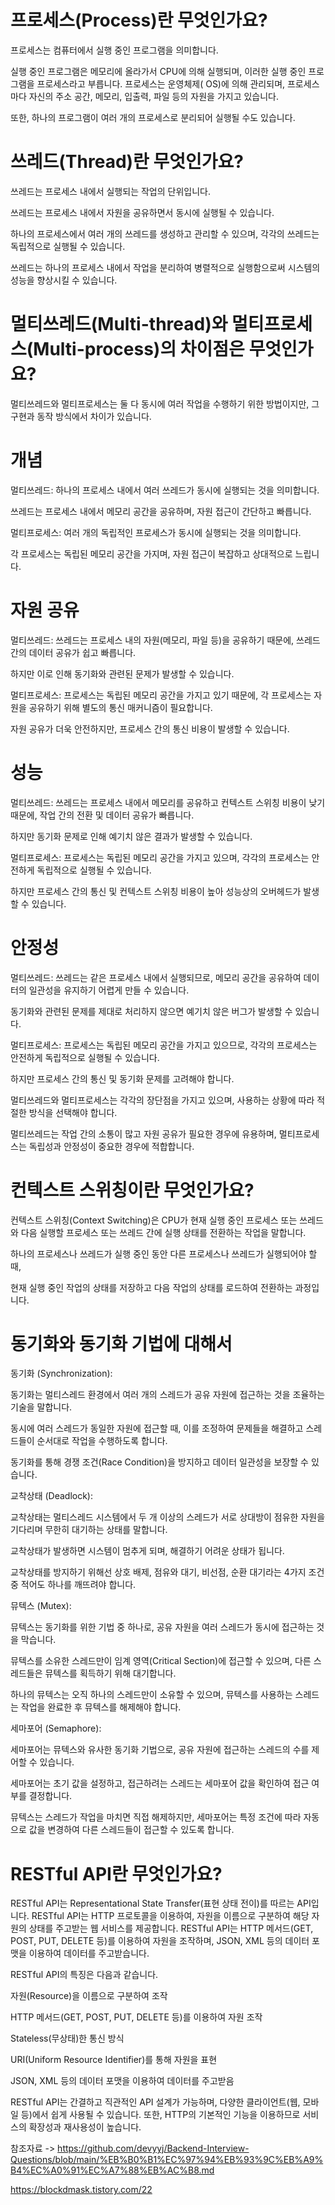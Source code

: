 프로세스(Process)란 무엇인가요?
===

프로세스는 컴퓨터에서 실행 중인 프로그램을 의미합니다. 

실행 중인 프로그램은 메모리에 올라가서 CPU에 의해 실행되며, 이러한 실행 중인 프로그램을 프로세스라고 부릅니다. 프로세스는 운영체제( OS)에 의해 관리되며, 프로세스마다 자신의 주소 공간, 메모리, 입출력, 파일 등의 자원을 가지고 있습니다.

또한, 하나의 프로그램이 여러 개의 프로세스로 분리되어 실행될 수도 있습니다.

쓰레드(Thread)란 무엇인가요?
===
쓰레드는 프로세스 내에서 실행되는 작업의 단위입니다. 

쓰레드는 프로세스 내에서 자원을 공유하면서 동시에 실행될 수 있습니다.

하나의 프로세스에서 여러 개의 쓰레드를 생성하고 관리할 수 있으며, 각각의 쓰레드는 독립적으로 실행될 수 있습니다. 

쓰레드는 하나의 프로세스 내에서 작업을 분리하여 병렬적으로 실행함으로써 시스템의 성능을 향상시킬 수 있습니다.

멀티쓰레드(Multi-thread)와 멀티프로세스(Multi-process)의 차이점은 무엇인가요?
===

멀티쓰레드와 멀티프로세스는 둘 다 동시에 여러 작업을 수행하기 위한 방법이지만, 그 구현과 동작 방식에서 차이가 있습니다.

개념
===
멀티쓰레드: 하나의 프로세스 내에서 여러 쓰레드가 동시에 실행되는 것을 의미합니다. 

쓰레드는 프로세스 내에서 메모리 공간을 공유하며, 자원 접근이 간단하고 빠릅니다.

멀티프로세스: 여러 개의 독립적인 프로세스가 동시에 실행되는 것을 의미합니다.

각 프로세스는 독립된 메모리 공간을 가지며, 자원 접근이 복잡하고 상대적으로 느립니다.

자원 공유
====
멀티쓰레드: 쓰레드는 프로세스 내의 자원(메모리, 파일 등)을 공유하기 때문에, 쓰레드 간의 데이터 공유가 쉽고 빠릅니다. 

하지만 이로 인해 동기화와 관련된 문제가 발생할 수 있습니다.

멀티프로세스: 프로세스는 독립된 메모리 공간을 가지고 있기 때문에, 각 프로세스는 자원을 공유하기 위해 별도의 통신 매커니즘이 필요합니다.

자원 공유가 더욱 안전하지만, 프로세스 간의 통신 비용이 발생할 수 있습니다.


성능
===
멀티쓰레드: 쓰레드는 프로세스 내에서 메모리를 공유하고 컨텍스트 스위칭 비용이 낮기 때문에, 작업 간의 전환 및 데이터 공유가 빠릅니다. 

하지만 동기화 문제로 인해 예기치 않은 결과가 발생할 수 있습니다.

멀티프로세스: 프로세스는 독립된 메모리 공간을 가지고 있으며, 각각의 프로세스는 안전하게 독립적으로 실행될 수 있습니다. 

하지만 프로세스 간의 통신 및 컨텍스트 스위칭 비용이 높아 성능상의 오버헤드가 발생할 수 있습니다.

안정성
===
멀티쓰레드: 쓰레드는 같은 프로세스 내에서 실행되므로, 메모리 공간을 공유하여 데이터의 일관성을 유지하기 어렵게 만들 수 있습니다. 

동기화와 관련된 문제를 제대로 처리하지 않으면 예기치 않은 버그가 발생할 수 있습니다.

멀티프로세스: 프로세스는 독립된 메모리 공간을 가지고 있으므로, 각각의 프로세스는 안전하게 독립적으로 실행될 수 있습니다. 

하지만 프로세스 간의 통신 및 동기화 문제를 고려해야 합니다.

멀티쓰레드와 멀티프로세스는 각각의 장단점을 가지고 있으며, 사용하는 상황에 따라 적절한 방식을 선택해야 합니다. 

멀티쓰레드는 작업 간의 소통이 많고 자원 공유가 필요한 경우에 유용하며, 멀티프로세스는 독립성과 안정성이 중요한 경우에 적합합니다.

컨텍스트 스위칭이란 무엇인가요?
===

컨텍스트 스위칭(Context Switching)은 CPU가 현재 실행 중인 프로세스 또는 쓰레드와 다음 실행할 프로세스 또는 쓰레드 간에 실행 상태를 전환하는 작업을 말합니다.

 하나의 프로세스나 쓰레드가 실행 중인 동안 다른 프로세스나 쓰레드가 실행되어야 할 때, 
 
 현재 실행 중인 작업의 상태를 저장하고 다음 작업의 상태를 로드하여 전환하는 과정입니다.

동기화와 동기화 기법에 대해서
====
동기화 (Synchronization):

동기화는 멀티스레드 환경에서 여러 개의 스레드가 공유 자원에 접근하는 것을 조율하는 기술을 말합니다. 

동시에 여러 스레드가 동일한 자원에 접근할 때, 이를 조정하여 문제들을 해결하고 스레드들이 순서대로 작업을 수행하도록 합니다.

동기화를 통해 경쟁 조건(Race Condition)을 방지하고 데이터 일관성을 보장할 수 있습니다.


교착상태 (Deadlock):

교착상태는 멀티스레드 시스템에서 두 개 이상의 스레드가 서로 상대방이 점유한 자원을 기다리며 무한히 대기하는 상태를 말합니다.

교착상태가 발생하면 시스템이 멈추게 되며, 해결하기 어려운 상태가 됩니다.

교착상태를 방지하기 위해선 상호 배제, 점유와 대기, 비선점, 순환 대기라는 4가지 조건 중 적어도 하나를 깨뜨려야 합니다.


뮤텍스 (Mutex):

뮤텍스는 동기화를 위한 기법 중 하나로, 공유 자원을 여러 스레드가 동시에 접근하는 것을 막습니다.

뮤텍스를 소유한 스레드만이 임계 영역(Critical Section)에 접근할 수 있으며, 다른 스레드들은 뮤텍스를 획득하기 위해 대기합니다.

하나의 뮤텍스는 오직 하나의 스레드만이 소유할 수 있으며, 뮤텍스를 사용하는 스레드는 작업을 완료한 후 뮤텍스를 해제해야 합니다.

세마포어 (Semaphore):

세마포어는 뮤텍스와 유사한 동기화 기법으로, 공유 자원에 접근하는 스레드의 수를 제어할 수 있습니다.

세마포어는 초기 값을 설정하고, 접근하려는 스레드는 세마포어 값을 확인하여 접근 여부를 결정합니다.

뮤텍스는 스레드가 작업을 마치면 직접 해제하지만, 세마포어는 특정 조건에 따라 자동으로 값을 변경하여 다른 스레드들이 접근할 수 있도록 합니다.

RESTful API란 무엇인가요?
===

RESTful API는 Representational State Transfer(표현 상태 전이)를 따르는 API입니다. RESTful API는 HTTP 프로토콜을 이용하여, 자원을 이름으로 구분하여 해당 자원의 상태를 주고받는 웹 서비스를 제공합니다. RESTful API는 HTTP 메서드(GET, POST, PUT, DELETE 등)를 이용하여 자원을 조작하며, JSON, XML 등의 데이터 포맷을 이용하여 데이터를 주고받습니다.

RESTful API의 특징은 다음과 같습니다.

자원(Resource)을 이름으로 구분하여 조작

HTTP 메서드(GET, POST, PUT, DELETE 등)를 이용하여 자원 조작

Stateless(무상태)한 통신 방식

URI(Uniform Resource Identifier)를 통해 자원을 표현

JSON, XML 등의 데이터 포맷을 이용하여 데이터를 주고받음

RESTful API는 간결하고 직관적인 API 설계가 가능하며, 다양한 클라이언트(웹, 모바일 등)에서 쉽게 사용될 수 있습니다. 또한, HTTP의 기본적인 기능을 이용하므로 서비스의 확장성과 재사용성이 높습니다.

참조자료 -> https://github.com/devyyj/Backend-Interview-Questions/blob/main/%EB%B0%B1%EC%97%94%EB%93%9C%EB%A9%B4%EC%A0%91%EC%A7%88%EB%AC%B8.md


https://blockdmask.tistory.com/22
